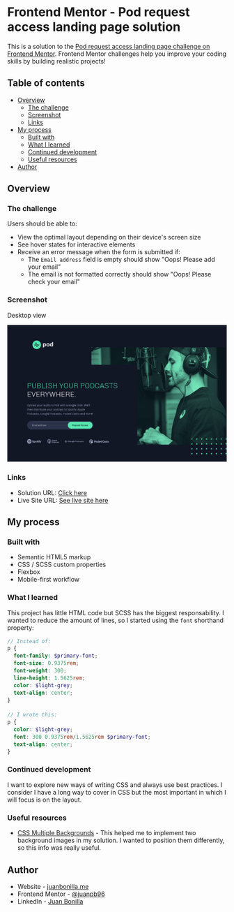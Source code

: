 # Frontend Mentor - Pod request access landing page solution

This is a solution to the [Pod request access landing page challenge on Frontend Mentor](https://www.frontendmentor.io/challenges/pod-request-access-landing-page-eyTmdkLSG). Frontend Mentor challenges help you improve your coding skills by building realistic projects!

## Table of contents

- [Overview](#overview)
  - [The challenge](#the-challenge)
  - [Screenshot](#screenshot)
  - [Links](#links)
- [My process](#my-process)
  - [Built with](#built-with)
  - [What I learned](#what-i-learned)
  - [Continued development](#continued-development)
  - [Useful resources](#useful-resources)
- [Author](#author)

## Overview

### The challenge

Users should be able to:

- View the optimal layout depending on their device's screen size
- See hover states for interactive elements
- Receive an error message when the form is submitted if:
  - The `Email address` field is empty should show "Oops! Please add your email"
  - The email is not formatted correctly should show "Oops! Please check your email"

### Screenshot

Desktop view

![Solution preview](./assets/Screenshot_Pod-request-access-landing-page.png)

### Links

- Solution URL: [Click here](https://www.frontendmentor.io/solutions/mobilefirst-site-html5-scss-flexbox-and-js-3l9TzcyqB)
- Live Site URL: [See live site here](https://juanbonilla.me/FEM_pod-request-access-landing-page/)

## My process

### Built with

- Semantic HTML5 markup
- CSS / SCSS custom properties
- Flexbox
- Mobile-first workflow

### What I learned

This project has little HTML code but SCSS has the biggest responsability. I wanted to reduce the amount of lines, so I started using the `font` shorthand property:

```scss
// Instead of:
p {
  font-family: $primary-font;
  font-size: 0.9375rem; 
  font-weight: 300;
  line-height: 1.5625rem; 
  color: $light-grey;
  text-align: center;
}

// I wrote this:
p {
  color: $light-grey;
  font: 300 0.9375rem/1.5625rem $primary-font;
  text-align: center;
}
```

### Continued development

I want to explore new ways of writing CSS and always use best practices. I consider I have a long way to cover in CSS but the most important in which I will focus is on the layout.

### Useful resources

- [CSS Multiple Backgrounds](https://www.w3schools.com/css/css3_backgrounds.asp) - This helped me to implement two background images in my solution. I wanted to position them differently, so this info was really useful.

## Author

- Website - [juanbonilla.me](https://juanbonilla.me)
- Frontend Mentor - [@juanpb96](https://www.frontendmentor.io/profile/juanpb96)
- LinkedIn - [Juan Bonilla](https://www.linkedin.com/in/juan-pablo-bonilla-6b8730115/)